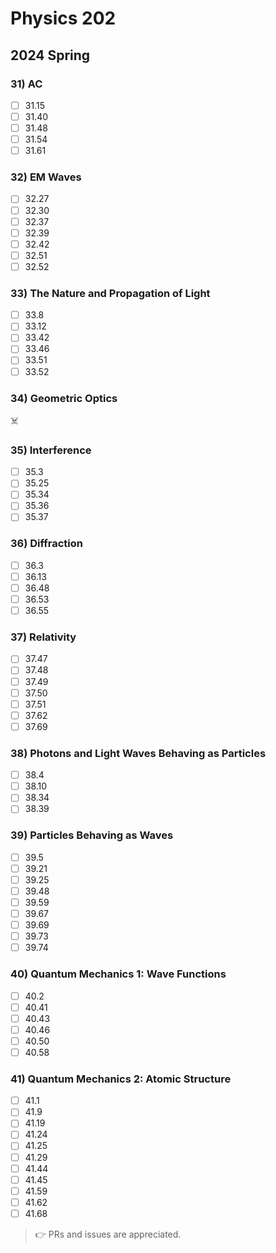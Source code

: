 # Physics 202

## 2024 Spring

### 31) AC

- [ ] 31.15
- [ ] 31.40
- [ ] 31.48
- [ ] 31.54
- [ ] 31.61

### 32) EM Waves

- [ ] 32.27
- [ ] 32.30
- [ ] 32.37
- [ ] 32.39
- [ ] 32.42
- [ ] 32.51
- [ ] 32.52

### 33) The Nature and Propagation of Light

- [ ] 33.8
- [ ] 33.12
- [ ] 33.42
- [ ] 33.46
- [ ] 33.51
- [ ] 33.52

### 34) Geometric Optics

☠️

### 35) Interference

- [ ] 35.3
- [ ] 35.25
- [ ] 35.34
- [ ] 35.36
- [ ] 35.37

### 36) Diffraction

- [ ] 36.3
- [ ] 36.13
- [ ] 36.48
- [ ] 36.53
- [ ] 36.55

### 37) Relativity

- [ ] 37.47
- [ ] 37.48
- [ ] 37.49
- [ ] 37.50
- [ ] 37.51
- [ ] 37.62
- [ ] 37.69

### 38) Photons and Light Waves Behaving as Particles

- [ ] 38.4
- [ ] 38.10
- [ ] 38.34
- [ ] 38.39

### 39) Particles Behaving as Waves

- [ ] 39.5
- [ ] 39.21
- [ ] 39.25
- [ ] 39.48
- [ ] 39.59
- [ ] 39.67
- [ ] 39.69
- [ ] 39.73
- [ ] 39.74

### 40) Quantum Mechanics 1: Wave Functions

- [ ] 40.2
- [ ] 40.41
- [ ] 40.43
- [ ] 40.46
- [ ] 40.50
- [ ] 40.58

### 41) Quantum Mechanics 2: Atomic Structure

- [ ] 41.1
- [ ] 41.9
- [ ] 41.19
- [ ] 41.24
- [ ] 41.25
- [ ] 41.29
- [ ] 41.44
- [ ] 41.45
- [ ] 41.59
- [ ] 41.62
- [ ] 41.68

> 👉 PRs and issues are appreciated.
